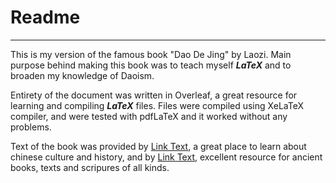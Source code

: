 # Readme
---
This is my version of the famous book  "Dao De Jing" by Laozi. Main purpose behind making this book was to teach myself **_LaTeX_** and to broaden my knowledge of Daoism.

Entirety of the document was written in Overleaf, a great resource for learning and compiling **_LaTeX_** files. Files were compiled using XeLaTeX compiler, and were tested with pdfLaTeX and it worked without any problems.

Text of the book was provided by [Link Text](https://www.yellowbridge.com/onlinelit/daodejing.php "yellowbridge"), a great place to learn about chinese culture and history,  and by [Link Text](https://sacred-texts.com/tao/taote.htm "Sacred Texts"), excellent resource for ancient books, texts and scripures of all kinds.